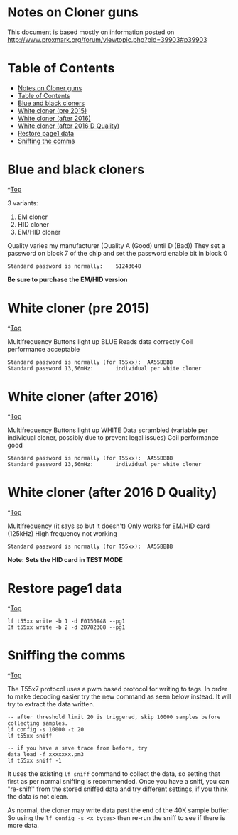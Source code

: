# Notes on Cloner guns
<a id="Top"></a>

This document is based mostly on information posted on http://www.proxmark.org/forum/viewtopic.php?pid=39903#p39903


# Table of Contents

- [Notes on Cloner guns](#notes-on-cloner-guns)
- [Table of Contents](#table-of-contents)
- [Blue and black cloners](#blue-and-black-cloners)
- [White cloner (pre 2015)](#white-cloner-pre-2015)
- [White cloner (after 2016)](#white-cloner-after-2016)
- [White cloner (after 2016 D Quality)](#white-cloner-after-2016-d-quality)
- [Restore page1 data](#restore-page1-data)
- [Sniffing the comms](#sniffing-the-comms)


# Blue and black cloners
^[Top](#top)

3 variants: 
1. EM cloner
2. HID cloner
3. EM/HID cloner

Quality varies my manufacturer (Quality A (Good) until D (Bad))
They set a password on block 7 of the chip and set the password enable bit in block 0
```
Standard password is normally:    51243648
```
**Be sure to purchase the EM/HID version**

# White cloner (pre 2015)
^[Top](#top)

Multifrequency
Buttons light up BLUE
Reads data correctly
Coil performance acceptable 
```
Standard password is normally (for T55xx):  AA55BBBB
Standard password 13,56mHz:       individual per white cloner
```


# White cloner (after 2016)
^[Top](#top)

Multifrequency
Buttons light up  WHITE
Data scrambled (variable per individual cloner, possibly due to prevent legal issues)
Coil performance good
```
Standard password is normally (for T55xx):  AA55BBBB
Standard password 13,56mHz:       individual per white cloner
```


# White cloner (after 2016 D Quality)
^[Top](#top)

Multifrequency (it says so but it doesn't)
Only works for EM/HID card (125kHz)
High frequency not working
```
Standard password is normally (for T55xx):  AA55BBBB
```
**Note: Sets the HID card in TEST MODE**


# Restore page1 data
^[Top](#top)

```
lf t55xx write -b 1 -d E0150A48 --pg1
If t55xx write -b 2 -d 2D782308 --pg1
```

# Sniffing the comms
^[Top](#top)

The T55x7 protocol uses a pwm based protocol for writing to tags.  In order to make decoding easier try the new command as seen below instead. It will try to extract the data written.

```
-- after threshold limit 20 is triggered, skip 10000 samples before collecting samples.
lf config -s 10000 -t 20
lf t55xx sniff

-- if you have a save trace from before, try
data load -f xxxxxxx.pm3
lf t55xx sniff -1
```

It uses the existing `lf sniff` command to collect the data, so setting that first as per normal sniffing is recommended. Once you have a sniff, you can "re-sniff" from the stored sniffed data and try different settings, if you think the data is not clean.

As normal, the cloner may write data past the end of the 40K sample buffer. So using the `lf config -s <x bytes>` then re-run the sniff to see if there is more data.